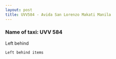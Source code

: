 ```yaml
---
layout: post
title: UVV584 - Avida San Lorenzo Makati Manila
---
```


### Name of taxi: UVV 584

Left behind

```Left behind items```
